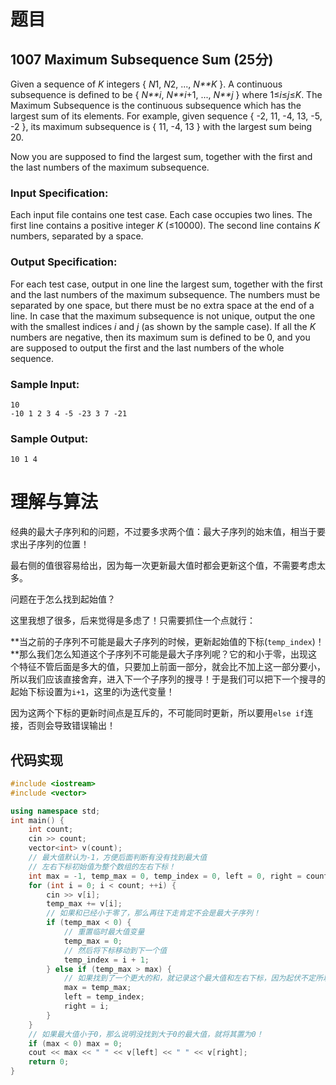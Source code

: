 # 题目

## 1007 Maximum Subsequence Sum (25分)

Given a sequence of *K* integers { *N*1, *N*2, ..., *N**K* }. A continuous subsequence is defined to be { *N**i*, *N**i*+1, ..., *N**j* } where 1≤*i*≤*j*≤*K*. The Maximum Subsequence is the continuous subsequence which has the largest sum of its elements. For example, given sequence { -2, 11, -4, 13, -5, -2 }, its maximum subsequence is { 11, -4, 13 } with the largest sum being 20.

Now you are supposed to find the largest sum, together with the first and the last numbers of the maximum subsequence.

### Input Specification:

Each input file contains one test case. Each case occupies two lines. The first line contains a positive integer *K* (≤10000). The second line contains *K* numbers, separated by a space.

### Output Specification:

For each test case, output in one line the largest sum, together with the first and the last numbers of the maximum subsequence. The numbers must be separated by one space, but there must be no extra space at the end of a line. In case that the maximum subsequence is not unique, output the one with the smallest indices *i* and *j* (as shown by the sample case). If all the *K* numbers are negative, then its maximum sum is defined to be 0, and you are supposed to output the first and the last numbers of the whole sequence.

### Sample Input:

```in
10
-10 1 2 3 4 -5 -23 3 7 -21
```

### Sample Output:

```out
10 1 4
```

# 理解与算法

经典的最大子序列和的问题，不过要多求两个值：最大子序列的始末值，相当于要求出子序列的位置！

最右侧的值很容易给出，因为每一次更新最大值时都会更新这个值，不需要考虑太多。

问题在于怎么找到起始值？

这里我想了很多，后来觉得是多虑了！只需要抓住一个点就行：

**当之前的子序列不可能是最大子序列的时候，更新起始值的下标(`temp_index`)！**那么我们怎么知道这个子序列不可能是最大子序列呢？它的和小于零，出现这个特征不管后面是多大的值，只要加上前面一部分，就会比不加上这一部分要小，所以我们应该直接舍弃，进入下一个子序列的搜寻！于是我们可以把下一个搜寻的起始下标设置为`i+1`，这里的i为迭代变量！

因为这两个下标的更新时间点是互斥的，不可能同时更新，所以要用`else if`连接，否则会导致错误输出！

## 代码实现

```cpp
#include <iostream>
#include <vector>

using namespace std;
int main() {
    int count;
    cin >> count;
    vector<int> v(count);
    // 最大值默认为-1，方便后面判断有没有找到最大值
    // 左右下标初始值为整个数组的左右下标！
    int max = -1, temp_max = 0, temp_index = 0, left = 0, right = count - 1;
    for (int i = 0; i < count; ++i) {
        cin >> v[i];
        temp_max += v[i];
        // 如果和已经小于零了，那么再往下走肯定不会是最大子序列！
        if (temp_max < 0) {
            // 重置临时最大值变量
            temp_max = 0;
            // 然后将下标移动到下一个值
            temp_index = i + 1;
        } else if (temp_max > max) {
            // 如果找到了一个更大的和，就记录这个最大值和左右下标，因为起伏不定所以左下标会一直变化，就使用temp_index来作为下标
            max = temp_max;
            left = temp_index;
            right = i;
        }
    }
    // 如果最大值小于0，那么说明没找到大于0的最大值，就将其置为0！
    if (max < 0) max = 0;
    cout << max << " " << v[left] << " " << v[right];
    return 0;
}
```